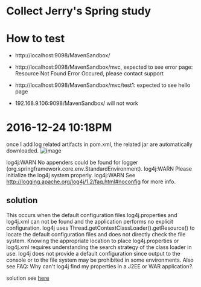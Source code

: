 # Collect Jerry's Spring study

# How to test

* http://localhost:9098/MavenSandbox/

* http://localhost:9098/MavenSandbox/mvc, expected to see error page: Resource Not Found Error Occured, please contact support

* http://localhost:9098/MavenSandbox/mvc/test1: expected to see hello page

* 192.168.9.106:9098/MavenSandbox/ will not work

# 2016-12-24 10:18PM
once I add log related artifacts in pom.xml, the related jar are automatically downloaded. 
![image](https://cloud.githubusercontent.com/assets/5669954/21467415/83950698-ca27-11e6-81ba-74fff8867587.png)

log4j:WARN No appenders could be found for logger (org.springframework.core.env.StandardEnvironment).
log4j:WARN Please initialize the log4j system properly.
log4j:WARN See http://logging.apache.org/log4j/1.2/faq.html#noconfig for more info.

## solution
This occurs when the default configuration files log4j.properties and log4j.xml can not be found and the application performs no explicit configuration. log4j uses Thread.getContextClassLoader().getResource() to locate the default configuration files and does not directly check the file system. Knowing the appropriate location to place log4j.properties or log4j.xml requires understanding the search strategy of the class loader in use. log4j does not provide a default configuration since output to the console or to the file system may be prohibited in some environments. Also see FAQ: Why can't log4j find my properties in a J2EE or WAR application?.

solution see [here](http://stackoverflow.com/questions/16726457/log4jwarn-no-appenders-could-be-found-for-logger-using-slf4j-log4j12)
